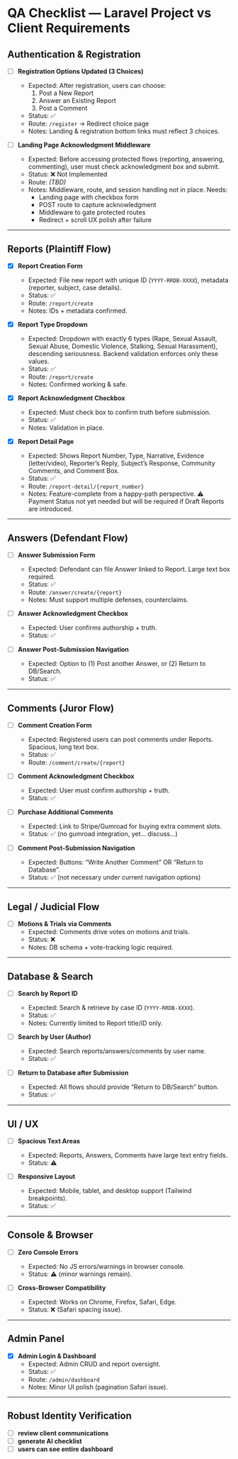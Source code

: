 # QA Checklist — Laravel Project vs Client Requirements

## Authentication & Registration
- [ ] **Registration Options Updated (3 Choices)**  
  - Expected: After registration, users can choose:  
    1. Post a New Report  
    2. Answer an Existing Report  
    3. Post a Comment  
  - Status: ✅  
  - Route: `/register` → Redirect choice page  
  - Notes: Landing & registration bottom links must reflect 3 choices. 

- [ ] **Landing Page Acknowledgment Middleware**  
  - Expected: Before accessing protected flows (reporting, answering, commenting), user must check acknowledgment box and submit.  
  - Status: ❌ Not Implemented  
  - Route: _(TBD)_  
  - Notes: Middleware, route, and session handling not in place. Needs:  
    - Landing page with checkbox form  
    - POST route to capture acknowledgment  
    - Middleware to gate protected routes  
    - Redirect + scroll UX polish after failure  
---

## Reports (Plaintiff Flow)
- [x] **Report Creation Form**  
  - Expected: File new report with unique ID (`YYYY-RRDB-XXXX`), metadata (reporter, subject, case details).  
  - Status: ✅  
  - Route: `/report/create`  
  - Notes: IDs + metadata confirmed.

- [x] **Report Type Dropdown**  
  - Expected: Dropdown with exactly 6 types (Rape, Sexual Assault, Sexual Abuse, Domestic Violence, Stalking, Sexual Harassment), descending seriousness. Backend validation enforces only these values.  
  - Status: ✅  
  - Route: `/report/create`  
  - Notes: Confirmed working & safe.

- [x] **Report Acknowledgment Checkbox**  
  - Expected: Must check box to confirm truth before submission.  
  - Status: ✅  
  - Notes: Validation in place.

- [x] **Report Detail Page**  
  - Expected: Shows Report Number, Type, Narrative, Evidence (letter/video), Reporter’s Reply, Subject’s Response, Community Comments, and Comment Box.  
  - Status: ✅  
  - Route: `/report-detail/{report_number}`  
  - Notes: Feature-complete from a happy-path perspective. ⚠️ Payment Status not yet needed but will be required if Draft Reports are introduced.
---

## Answers (Defendant Flow)
- [ ] **Answer Submission Form**  
  - Expected: Defendant can file Answer linked to Report. Large text box required.  
  - Status: ✅  
  - Route: `/answer/create/{report}`  
  - Notes: Must support multiple defenses, counterclaims.

- [ ] **Answer Acknowledgment Checkbox**  
  - Expected: User confirms authorship + truth.  
  - Status: ✅  

- [ ] **Answer Post-Submission Navigation**  
  - Expected: Option to (1) Post another Answer, or (2) Return to DB/Search.  
  - Status: ✅  

---

## Comments (Juror Flow)
- [ ] **Comment Creation Form**  
  - Expected: Registered users can post comments under Reports. Spacious, long text box.  
  - Status: ✅  
  - Route: `/comment/create/{report}`  

- [ ] **Comment Acknowledgment Checkbox**  
  - Expected: User must confirm authorship + truth.  
  - Status: ✅  

- [ ] **Purchase Additional Comments**  
  - Expected: Link to Stripe/Gumroad for buying extra comment slots.  
  - Status: ✅ (no gumroad integration, yet... discuss...)

- [ ] **Comment Post-Submission Navigation**  
  - Expected: Buttons: “Write Another Comment” OR “Return to Database”.  
  - Status: ✅ (not necessary under current navigation options)  

---

## Legal / Judicial Flow
- [ ] **Motions & Trials via Comments**  
  - Expected: Comments drive votes on motions and trials.  
  - Status: ❌  
  - Notes: DB schema + vote-tracking logic required.  

---

## Database & Search
- [ ] **Search by Report ID**  
  - Expected: Search & retrieve by case ID (`YYYY-RRDB-XXXX`).  
  - Status: ✅  
  - Notes: Currently limited to Report title/ID only.  

- [ ] **Search by User (Author)**  
  - Expected: Search reports/answers/comments by user name.  
  - Status: ✅  

- [ ] **Return to Database after Submission**  
  - Expected: All flows should provide “Return to DB/Search” button.  
  - Status: ✅  

---

## UI / UX
- [ ] **Spacious Text Areas**  
  - Expected: Reports, Answers, Comments have large text entry fields.  
  - Status: ⚠️  

- [ ] **Responsive Layout**  
  - Expected: Mobile, tablet, and desktop support (Tailwind breakpoints).  
  - Status: ✅  

---

## Console & Browser
- [ ] **Zero Console Errors**  
  - Expected: No JS errors/warnings in browser console.  
  - Status: ⚠️ (minor warnings remain).  

- [ ] **Cross-Browser Compatibility**  
  - Expected: Works on Chrome, Firefox, Safari, Edge.  
  - Status: ❌ (Safari spacing issue).  

---

## Admin Panel
- [x] **Admin Login & Dashboard**  
  - Expected: Admin CRUD and report oversight.  
  - Status: ✅  
  - Route: `/admin/dashboard`  
  - Notes: Minor UI polish (pagination Safari issue).

---

## Robust Identity Verification
- [ ] **review client communications**  
- [ ] **generate AI checklist**  
- [ ] **users can see entire dashboard**  
